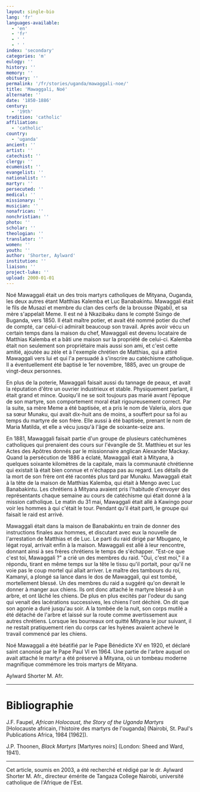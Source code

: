 ```yaml
---
layout: single-bio
lang: 'fr'
languages-available:
  - 'en'
  - 'fr'
  - ' '
  - ' '
index: 'secondary'
categories: 'm'
eulogy: ''
history: ''
memory: ''
obituary: ''
permalink: '/fr/stories/uganda/mawaggali-noe/'
title: 'Mawaggali, Noé'
alternate: ''
date: '1850-1886'
century:
  - '19th'
tradition: 'catholic'
affiliation:
  - 'catholic'
country:
  - 'uganda'
ancient: ''
artist: ''
catechist: ''
clergy: ''
ecumenist: ''
evangelist: ''
nationalist: ''
martyr: ''
persecuted: ''
medical: ''
missionary: ''
musician: ''
nonafrican: ''
nonchristian: ''
photo: ''
scholar: ''
theologian: ''
translator: ''
women: ''
youth: ''
author: 'Shorter, Aylward'
institution: ''
liaison: ''
project-luke: ''
upload: 2000-01-01
---
```



Noé Mawaggali était un des trois martyrs catholiques de Mityana, Ouganda, les deux autres étant Matthias Kalemba et Luc Banabakintu. Mawaggali était le fils de Musazi et membre du clan des cerfs de la brousse (Ngabi), et sa mère s'appelait Meme. Il est né à Nkazibaku dans le compté Ssingo de Buganda, vers 1850. Il était maître potier, et avait été nommé potier du chef de compté, car celui-ci admirait beaucoup son travail. Après avoir vécu un certain temps dans la maison du chef, Mawaggali est devenu locataire de Matthias Kalemba et a bâti une maison sur la propriété de celui-ci. Kalemba était non seulement son propriétaire mais aussi son ami, et c'est cette amitié, ajoutée au zèle et à l'exemple chrétien de Matthias, qui a attiré Mawaggali vers lui et qui l'a persuadé à s'inscrire au catéchisme catholique. Il a éventuellement été baptisé le 1er novembre, 1885, avec un groupe de vingt-deux personnes.

En plus de la poterie, Mawaggali faisait aussi du tannage de peaux, et avait la réputation d'être un ouvrier industrieux et stable. Physiquement parlant, il était grand et mince. Quoiqu'il ne se soit toujours pas marié avant l'époque de son martyre, son comportement moral était rigoureusement correct. Par la suite, sa mère Meme a été baptisée, et a pris le nom de Valeria, alors que sa sœur Munaku, qui avait dix-huit ans de moins, a souffert pour sa foi au temps du martyre de son frère. Elle aussi à été baptisée, prenant le nom de Maria Matilda, et elle a vécu jusqu'à l'âge de soixante-seize ans.

En 1881, Mawaggali faisait partie d'un groupe de plusieurs catéchumènes catholiques qui prenaient des cours sur l'évangile de St. Matthieu et sur les Actes des Apôtres donnés par le missionnaire anglican Alexander Mackay. Quand la persécution de 1886 a éclaté, Mawaggali était à Mityana, à quelques soixante kilomètres de la capitale, mais la communauté chrétienne qui existait là était bien connue et n'échappa pas au regard. Les détails de la mort de son frère ont été racontés plus tard par Munaku. Mawaggali était à la tête de la maison de Matthias Kalemba, qui était à Mengo avec Luc Banabakintu. Les chrétiens à Mityana avaient pris l'habitude d'envoyer des représentants chaque semaine au cours de catéchisme qui était donné à la mission catholique. Le matin du 31 mai, Mawaggali était allé à Kawingo pour voir les hommes à qui c'était le tour. Pendant qu'il était parti, le groupe qui faisait le raid est arrivé.

Mawaggali était dans la maison de Banabakintu en train de donner des instructions finales aux hommes, et discutant avec eux la nouvelle de l'arrestation de Matthias et de Luc. Le parti du raid dirigé par Mbugano, le légat royal, arrivait enfin à la maison. Mawaggali est allé à leur rencontre, donnant ainsi à ses frères chrétiens le temps de s'échapper. "Est-ce que c'est toi, Mawaggali ?" a crié un des membres du raid. "Oui, c'est moi," il a répondu, tirant en même temps sur la tête le tissu qu'il portait, pour qu'il ne voie pas le coup mortel qui allait arriver. Le maître des tambours du roi, Kamanyi, a plongé sa lance dans le dos de Mawaggali, qui est tombé, mortellement blessé. Un des membres du raid a suggéré qu'on devrait le donner à manger aux chiens. Ils ont donc attaché le martyre blessé à un arbre, et ont lâché les chiens. De plus en plus excités par l'odeur du sang qui venait des lacérations successives, les chiens l'ont déchiré. On dit que son agonie a duré jusqu'au soir. A la tombée de la nuit, son corps mutilé a été détaché de l'arbre et laissé sur la route comme avertissement aux autres chrétiens. Lorsque les bourreaux ont quitté Mityana le jour suivant, il ne restait pratiquement rien du corps car les hyènes avaient achevé le travail commencé par les chiens.

Noé Mawaggali a été béatifié par le Pape Bénédicte XV en 1920, et déclaré saint canonisé par le Pape Paul VI en 1964. Une partie de l'arbre auquel on avait attaché le martyr a été préservé à Mityana, où un tombeau moderne magnifique commémore les trois martyrs de Mityana.

Aylward Shorter M. Afr.

---

# Bibliographie

J.F. Faupel, *African Holocaust, the Story of the Uganda Martyrs* [Holocauste africain, l'histoire des martyrs de l'ouganda] (Nairobi, St. Paul's Publications Africa, 1984 [1962]).

J.P. Thoonen, *Black Martyrs* [Martyres noirs] (London: Sheed and Ward, 1941).

---

Cet article, soumis en 2003, a été recherché et rédigé par le dr. Aylward Shorter M. Afr., directeur émérite de Tangaza College Nairobi, université catholique de l'Afrique de l'Est.